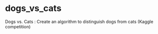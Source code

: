 # dogs_vs_cats
 Dogs vs. Cats : Create an algorithm to distinguish dogs from cats (Kaggle competition)

